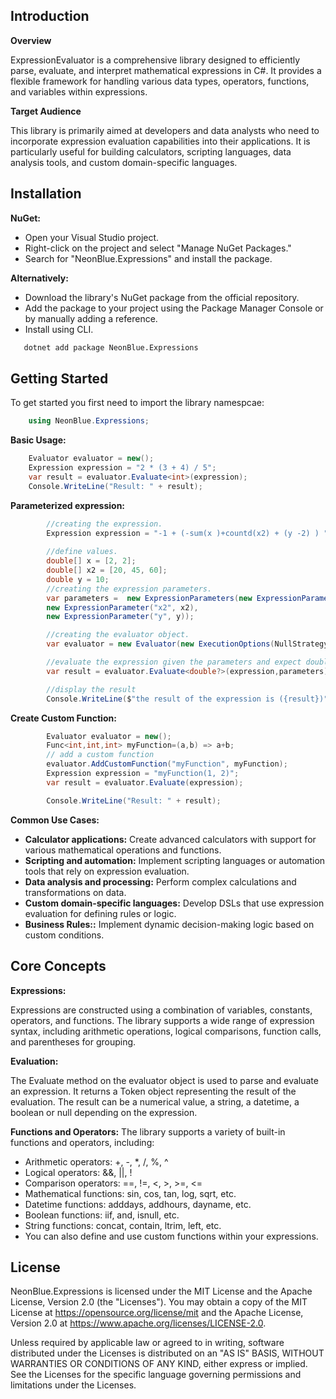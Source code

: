 ## **Introduction**

**Overview**

ExpressionEvaluator is a comprehensive library designed to efficiently parse, evaluate, and interpret mathematical expressions in C#. 
It provides a flexible framework for handling various data types, operators, functions, and variables within expressions.


**Target Audience**

This library is primarily aimed at developers and data analysts who need to incorporate expression evaluation capabilities into their applications. 
It is particularly useful for building calculators, scripting languages, data analysis tools, and custom domain-specific languages.

## **Installation**

**NuGet:**

* Open your Visual Studio project.
* Right-click on the project and select "Manage NuGet Packages."
* Search for "NeonBlue.Expressions" and install the package.


**Alternatively:**
* Download the library's NuGet package from the official repository.
* Add the package to your project using the Package Manager Console or by manually adding a reference.
* Install using CLI.
```bash
   dotnet add package NeonBlue.Expressions
```

## **Getting Started**
To get started you first need to import the library namespcae:

```c#
    using NeonBlue.Expressions;
```

**Basic Usage:**

```c#
    Evaluator evaluator = new();
    Expression expression = "2 * (3 + 4) / 5";
    var result = evaluator.Evaluate<int>(expression);
    Console.WriteLine("Result: " + result);
```

**Parameterized expression:**

```c#
        //creating the expression.
        Expression expression = "-1 + (-sum(x )+countd(x2) + (y -2) ) ";
    
        //define values.
        double[] x = [2, 2];
        double[] x2 = [20, 45, 60];
        double y = 10;
        //creating the expression parameters.
        var parameters =  new ExpressionParameters(new ExpressionParameter("x", x),
        new ExpressionParameter("x2", x2),
        new ExpressionParameter("y", y));

        //creating the evaluator object.
        var evaluator = new Evaluator(new ExecutionOptions(NullStrategy.Throw));

        //evaluate the expression given the parameters and expect double result.
        var result = evaluator.Evaluate<double?>(expression,parameters);

        //display the result
        Console.WriteLine($"the result of the expression is ({result})");
```

**Create Custom Function:**

```c#
        Evaluator evaluator = new();   
        Func<int,int,int> myFunction=(a,b) => a+b;
        // add a custom function
        evaluator.AddCustomFunction("myFunction", myFunction);
        Expression expression = "myFunction(1, 2)"; 
        var result = evaluator.Evaluate(expression);

        Console.WriteLine("Result: " + result);
```
**Common Use Cases:**

* **Calculator applications:** Create advanced calculators with support for various mathematical operations and functions.
* **Scripting and automation:** Implement scripting languages or automation tools that rely on expression evaluation.
* **Data analysis and processing:** Perform complex calculations and transformations on data.
* **Custom domain-specific languages:** Develop DSLs that use expression evaluation for defining rules or logic.
* **Business Rules::** Implement dynamic decision-making logic based on custom conditions.

## **Core Concepts**

**Expressions:**

Expressions are constructed using a combination of variables, constants, operators, and functions. 
The library supports a wide range of expression syntax, including arithmetic operations, logical comparisons, function calls, and parentheses for grouping.

**Evaluation:**

The Evaluate method on the evaluator object is used to parse and evaluate an expression. It returns a Token object representing the result of the evaluation. 
The result can be a numerical value, a string, a datetime, a boolean or null depending on the expression.


**Functions and Operators:**
The library supports a variety of built-in functions and operators, including:

* Arithmetic operators: +, -, *, /, %, ^
* Logical operators: &&, ||, !
* Comparison operators: ==, !=, <, >, >=, <=
* Mathematical functions: sin, cos, tan, log, sqrt, etc.
* Datetime functions: adddays, addhours, dayname, etc.
* Boolean functions: iif, and, isnull, etc.
* String functions: concat, contain, ltrim, left, etc.
* You can also define and use custom functions within your expressions.




## **License**
NeonBlue.Expressions is licensed under the MIT License and the Apache License, Version 2.0 (the "Licenses"). You may obtain a copy of the MIT License at https://opensource.org/license/mit and the Apache License, Version 2.0 at https://www.apache.org/licenses/LICENSE-2.0.

Unless required by applicable law or agreed to in writing, software distributed under the Licenses is distributed on an "AS IS" BASIS, WITHOUT WARRANTIES OR CONDITIONS OF ANY KIND, either express or implied. See the Licenses for the specific language governing permissions and limitations under the Licenses.
